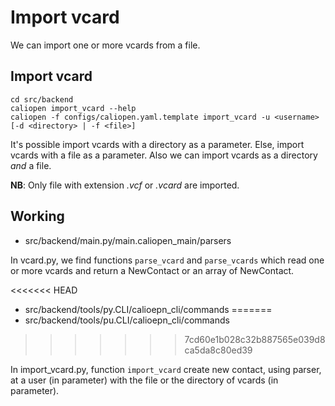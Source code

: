 # Import vcard

We can import one or more vcards from a file.

## Import vcard

```
cd src/backend
caliopen import_vcard --help
caliopen -f configs/caliopen.yaml.template import_vcard -u <username> [-d <directory> | -f <file>]
```

It's possible import vcards with a directory as a parameter.
Else, import vcards with a file as a parameter.
Also we can import vcards as a directory *and* a file. 

**NB**: Only file with extension *.vcf* or *.vcard* are imported.

## Working

* src/backend/main.py/main.caliopen_main/parsers

In vcard.py, we find functions `parse_vcard` and `parse_vcards` which read one or more vcards and return a NewContact or an array of NewContact. 

<<<<<<< HEAD
* src/backend/tools/py.CLI/calioepn_cli/commands
=======
* src/backend/tools/pu.CLI/calioepn_cli/commands
>>>>>>> 7cd60e1b028c32b887565e039d8ca5da8c80ed39

In import_vcard.py, function `import_vcard` create new contact, using parser, at a user (in parameter) with the file or the directory of vcards (in parameter). 
